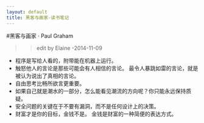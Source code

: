 ```yaml
---
layout: default
title: 黑客与画家-读书笔记
---
```

#黑客与画家 · Paul Graham  
>> edit by Elaine -2014-11-09    

* 程序是写给人看的，附带能在机器上运行。  
* 触怒他人的言论是那些可能会有人相信的言论。  最令人暴跳如雷的言论，就是被认为说出了真相的言论。    
* 自由思考比畅所欲言更重要。    
* 如果自己就是潮水的一部分，怎么能看见潮流的方向呢？你只能永远保持质疑。  
* 安全问题的关键在于不要有漏洞，而不是任何设计上的决策。  
* 财富才是你的目标，金钱不是。  金钱是财富的一种简便的表达方式。  



